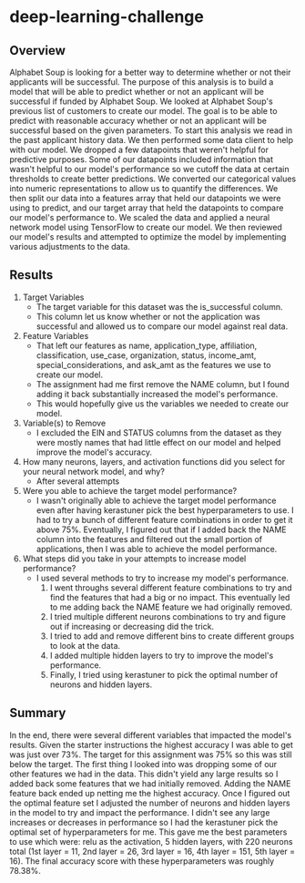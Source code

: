# deep-learning-challenge
## Overview
Alphabet Soup is looking for a better way to determine whether or not their applicants will be successful. The purpose of this analysis is to build a model that will be able to predict whether or not an applicant will be successful if funded by Alphabet Soup. We looked at Alphabet Soup's previous list of customers to create our model. The goal is to be able to predict with reasonable accuracy whether or not an applicant will be successful based on the given parameters. To start this analysis we read in the past applicant history data. We then performed some data client to help with our model. We dropped a few datapoints that weren't helpful for predictive purposes. Some of our datapoints included information that wasn't helpful to our model's performance so we cutoff the data at certain thresholds to create better predictions. We converted our categorical values into numeric representations to allow us to quantify the differences. We then split our data into a features array that held our datapoints we were using to predict, and our target array that held the datapoints to compare our model's performance to. We scaled the data and applied a neural network model using TensorFlow to create our model. We then reviewed our model's results and attempted to optimize the model by implementing various adjustments to the data. 

## Results
1. Target Variables
    - The target variable for this dataset was the is_successful column. 
    - This column let us know whether or not the application was successful and allowed us to compare our model against real data.
2. Feature Variables 
    - That left our features as name, application_type, affiliation, classification, use_case, organization, status, income_amt, special_considerations, and ask_amt as the features we use to create our model.
    - The assignment had me first remove the NAME column, but I found adding it back substantially increased the model's performance. 
    - This would hopefully give us the variables we needed to create our model.
3. Variable(s) to Remove
    - I excluded the EIN and STATUS columns from the dataset as they were mostly names that had little effect on our model and helped improve the model's accuracy.
4. How many neurons, layers, and activation functions did you select for your neural network model, and why?
    - After several attempts 
5. Were you able to achieve the target model performance?
    - I wasn't originally able to achieve the target model performance even after having kerastuner pick the best hyperparameters to use. I had to try a bunch of different feature combinations in order to get it above 75%. Eventually, I figured out that if I added back the NAME column into the features and filtered out the small portion of applications, then I was able to achieve the model performance. 
6. What steps did you take in your attempts to increase model performance?
    - I used several methods to try to increase my model's performance. 
        1. I went throughs several different feature combinations to try and find the features that had a big or no impact. This eventually led to me adding back the NAME feature we had originally removed. 
        2. I tried multiple different neurons combinations to try and figure out if increasing or decreasing did the trick. 
        3. I tried to add and remove different bins to create different groups to look at the data. 
        4. I added multiple hidden layers to try to improve the model's performance. 
        5. Finally, I tried using kerastuner to pick the optimal number of neurons and hidden layers. 

## Summary
In the end, there were several different variables that impacted the model's results. Given the starter instructions the highest accuracy I was able to get was just over 73%. The target for this assignment was 75% so this was still below the target. The first thing I looked into was dropping some of our other features we had in the data. This didn't yield any large results so I added back some features that we had initially removed. Adding the NAME feature back ended up netting me the highest accuracy. Once I figured out the optimal feature set I adjusted the number of neurons and hidden layers in the model to try and impact the performance. I didn't see any large increases or decreases in performance so I had the kerastuner pick the optimal set of hyperparameters for me. This gave me the best parameters to use which were: relu as the activation, 5 hidden layers, with 220 neurons total (1st layer = 11, 2nd layer = 26, 3rd layer = 16, 4th layer = 151, 5th layer = 16). The final accuracy score with these hyperparameters was roughly 78.38%.

